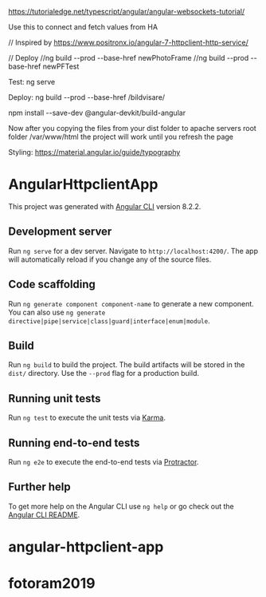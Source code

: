 https://tutorialedge.net/typescript/angular/angular-websockets-tutorial/

Use this to connect and fetch values from HA

// Inspired by https://www.positronx.io/angular-7-httpclient-http-service/

// Deploy
//ng build --prod  --base-href newPhotoFrame
//ng build --prod  --base-href newPFTest

Test: ng serve

Deploy: 
ng build --prod --base-href /bildvisare/

npm install --save-dev @angular-devkit/build-angular


Now after you copying the files from your dist folder to apache servers root folder /var/www/html the project will work until you refresh the page

Styling: https://material.angular.io/guide/typography

# AngularHttpclientApp

This project was generated with [Angular CLI](https://github.com/angular/angular-cli) version 8.2.2.

## Development server

Run `ng serve` for a dev server. Navigate to `http://localhost:4200/`. The app will automatically reload if you change any of the source files.

## Code scaffolding

Run `ng generate component component-name` to generate a new component. You can also use `ng generate directive|pipe|service|class|guard|interface|enum|module`.

## Build

Run `ng build` to build the project. The build artifacts will be stored in the `dist/` directory. Use the `--prod` flag for a production build.

## Running unit tests

Run `ng test` to execute the unit tests via [Karma](https://karma-runner.github.io).

## Running end-to-end tests

Run `ng e2e` to execute the end-to-end tests via [Protractor](http://www.protractortest.org/).

## Further help

To get more help on the Angular CLI use `ng help` or go check out the [Angular CLI README](https://github.com/angular/angular-cli/blob/master/README.md).
# angular-httpclient-app
# fotoram2019
